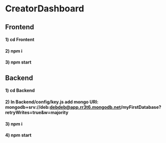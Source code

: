 # CreatorDashboard

## Frontend 
#### 1) cd Frontent 
#### 2) npm i 
#### 3) npm start

## Backend
#### 1) cd Backend 
#### 2) In Backend/config/key.js add mongo URI: mongodb+srv://deb:debdeb@app.rr3t6.mongodb.net/myFirstDatabase?retryWrites=true&w=majority
#### 3) npm i 
#### 4) npm start


